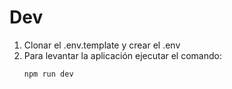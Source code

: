 # Dev
1. Clonar el .env.template y crear el .env
2. Para levantar la aplicación ejecutar el comando:
    ```
    npm run dev
    ```